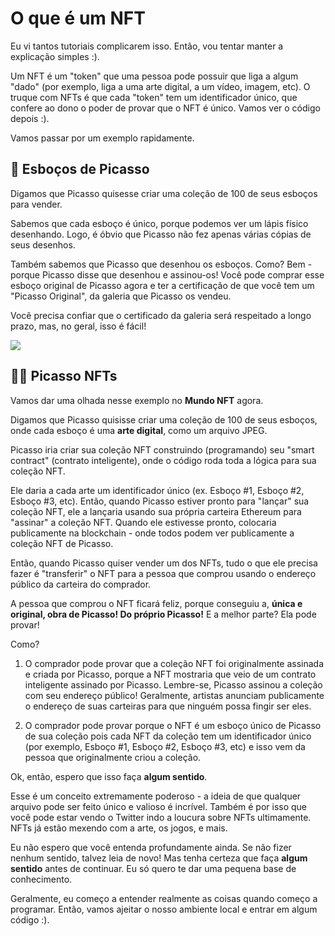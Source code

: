 # O que é um NFT

Eu vi tantos tutoriais complicarem isso. Então, vou tentar manter a explicação simples :).

Um NFT é um "token" que uma pessoa pode possuir que liga a algum "dado" (por exemplo, liga a uma arte digital, a um vídeo, imagem, etc). O truque com NFTs é que cada "token" tem um identificador único, que confere ao dono o poder de provar que o NFT é único. Vamos ver o código depois :).

Vamos passar por um exemplo rapidamente.

## 🎨 Esboços de Picasso

Digamos que Picasso quisesse criar uma coleção de 100 de seus esboços para vender.

Sabemos que cada esboço é único, porque podemos ver um lápis físico desenhando. Logo, é óbvio que Picasso não fez apenas várias cópias de seus desenhos.

Também sabemos que Picasso que desenhou os esboços. Como? Bem - porque Picasso disse que desenhou e assinou-os! Você pode comprar esse esboço original de Picasso agora e ter a certificação de que você tem um "Picasso Original", da galeria que Picasso os vendeu.

Você precisa confiar que o certificado da galeria será respeitado a longo prazo, mas, no geral, isso é fácil!

![](https://i.imgur.com/FLBd1l0.png)

## 👨‍💻 Picasso NFTs

Vamos dar uma olhada nesse exemplo no **Mundo NFT** agora.

Digamos que Picasso quisisse criar uma coleção de 100 de seus esboços, onde cada esboço é uma **arte digital**, como um arquivo JPEG.

Picasso iria criar sua coleção NFT construindo (programando) seu "smart contract" (contrato inteligente), onde o código roda toda a lógica para sua coleção NFT.

Ele daria a cada arte um identificador único (ex. Esboço #1, Esboço #2, Esboço #3, etc). Então, quando Picasso estiver pronto para "lançar" sua coleção NFT, ele a lançaria usando sua própria carteira Ethereum para "assinar" a coleção NFT. Quando ele estivesse pronto, colocaria publicamente na blockchain  - onde todos podem ver publicamente a coleção NFT de Picasso.

Então, quando Picasso quiser vender um dos NFTs, tudo o que ele precisa fazer é "transferir" o NFT para a pessoa que comprou usando o endereço público da carteira do comprador.

A pessoa que comprou o NFT ficará feliz, porque conseguiu a, **única e original, obra de Picasso! Do próprio Picasso!** E a melhor parte? Ela pode provar!

Como?

1. O comprador pode provar que a coleção NFT foi originalmente assinada e criada por Picasso, porque a NFT mostraria que veio de um contrato inteligente assinado por Picasso. Lembre-se, Picasso assinou a coleção com seu endereço público! Geralmente, artistas anunciam publicamente o endereço de suas carteiras para que ninguém possa fingir ser eles.

2. O comprador pode provar porque o NFT é um esboço único de Picasso de sua coleção pois cada NFT da coleção tem um identificador único (por exemplo, Esboço #1, Esboço #2, Esboço #3, etc) e isso vem da pessoa que originalmente criou a coleção.

Ok, então, espero que isso faça **algum sentido**.

Esse é um conceito extremamente poderoso - a ideia de que qualquer arquivo pode ser feito único e valioso é incrível. Também é por isso que você pode estar vendo o Twitter indo a loucura sobre NFTs ultimamente. NFTs já estão mexendo com a arte, os jogos, e mais.

Eu não espero que você entenda profundamente ainda. Se não fizer nenhum sentido, talvez leia de novo! Mas tenha certeza que faça **algum sentido** antes de continuar. Eu só quero te dar uma pequena base de conhecimento.

Geralmente, eu começo a entender realmente as coisas quando começo a programar. Então, vamos ajeitar o nosso ambiente local e entrar em algum código :).
